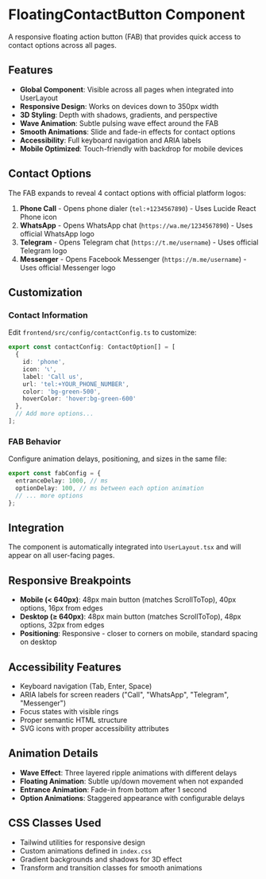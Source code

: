 # FloatingContactButton Component

A responsive floating action button (FAB) that provides quick access to contact options across all pages.

## Features

- **Global Component**: Visible across all pages when integrated into UserLayout
- **Responsive Design**: Works on devices down to 350px width
- **3D Styling**: Depth with shadows, gradients, and perspective
- **Wave Animation**: Subtle pulsing wave effect around the FAB
- **Smooth Animations**: Slide and fade-in effects for contact options
- **Accessibility**: Full keyboard navigation and ARIA labels
- **Mobile Optimized**: Touch-friendly with backdrop for mobile devices

## Contact Options

The FAB expands to reveal 4 contact options with official platform logos:

1. **Phone Call** - Opens phone dialer (`tel:+1234567890`) - Uses Lucide React Phone icon
2. **WhatsApp** - Opens WhatsApp chat (`https://wa.me/1234567890`) - Uses official WhatsApp logo
3. **Telegram** - Opens Telegram chat (`https://t.me/username`) - Uses official Telegram logo
4. **Messenger** - Opens Facebook Messenger (`https://m.me/username`) - Uses official Messenger logo

## Customization

### Contact Information

Edit `frontend/src/config/contactConfig.ts` to customize:

```typescript
export const contactConfig: ContactOption[] = [
  {
    id: 'phone',
    icon: '📞',
    label: 'Call us',
    url: 'tel:+YOUR_PHONE_NUMBER',
    color: 'bg-green-500',
    hoverColor: 'hover:bg-green-600'
  },
  // Add more options...
];
```

### FAB Behavior

Configure animation delays, positioning, and sizes in the same file:

```typescript
export const fabConfig = {
  entranceDelay: 1000, // ms
  optionDelay: 100, // ms between each option animation
  // ... more options
};
```

## Integration

The component is automatically integrated into `UserLayout.tsx` and will appear on all user-facing pages.

## Responsive Breakpoints

- **Mobile (< 640px)**: 48px main button (matches ScrollToTop), 40px options, 16px from edges
- **Desktop (≥ 640px)**: 48px main button (matches ScrollToTop), 48px options, 32px from edges
- **Positioning**: Responsive - closer to corners on mobile, standard spacing on desktop

## Accessibility Features

- Keyboard navigation (Tab, Enter, Space)
- ARIA labels for screen readers ("Call", "WhatsApp", "Telegram", "Messenger")
- Focus states with visible rings
- Proper semantic HTML structure
- SVG icons with proper accessibility attributes

## Animation Details

- **Wave Effect**: Three layered ripple animations with different delays
- **Floating Animation**: Subtle up/down movement when not expanded
- **Entrance Animation**: Fade-in from bottom after 1 second
- **Option Animations**: Staggered appearance with configurable delays

## CSS Classes Used

- Tailwind utilities for responsive design
- Custom animations defined in `index.css`
- Gradient backgrounds and shadows for 3D effect
- Transform and transition classes for smooth animations
